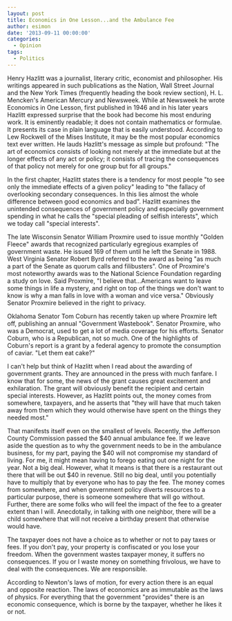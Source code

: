 ```yaml
---
layout: post
title: Economics in One Lesson...and the Ambulance Fee
author: esimon
date: '2013-09-11 00:00:00'
categories:
  - Opinion
tags:
  - Politics
---
```

Henry Hazlitt was a journalist, literary critic, economist and philosopher. His writings appeared in such publications as the Nation, Wall Street Journal and the New York Times (frequently heading the book review section), H. L. Mencken's American Mercury and Newsweek. While at Newsweek he wrote Economics in One Lesson, first published in 1946 and in his later years Hazlitt expressed surprise that the book had become his most enduring work. It is eminently readable; it does not contain mathematics or formulae. It presents its case in plain language that is easily understood. According to Lew Rockwell of the Mises Institute, it may be the most popular economics text ever written. He lauds Hazlitt's message as simple but profound: "The art of economics consists of looking not merely at the immediate but at the longer effects of any act or policy; it consists of tracing the consequences of that policy not merely for one group but for all groups."

In the first chapter, Hazlitt states there is a tendency for most people "to see only the immediate effects of a given policy" leading to "the fallacy of overlooking secondary consequences. In this lies almost the whole difference between good economics and bad". Hazlitt examines the unintended consequences of government policy and especially government spending in what he calls the "special pleading of selfish interests", which we today call "special interests". 

The late Wisconsin Senator William Proxmire used to issue monthly "Golden Fleece" awards that recognized particularly egregious examples of government waste. He issued 169 of them until he left the Senate in 1988. West Virginia Senator Robert Byrd referred to the award as being "as much a part of the Senate as quorum calls and filibusters". One of Proxmire's most noteworthy awards was to the National Science Foundation regarding a study on love. Said Proxmire, "I believe that...Americans want to leave some things in life a mystery, and right on top of the things we don't want to know is why a man falls in love with a woman and vice versa." Obviously Senator Proxmire believed in the right to privacy. 

Oklahoma Senator Tom Coburn has recently taken up where Proxmire left off, publishing an annual "Government Wastebook". Senator Proxmire, who was a Democrat, used to get a lot of media coverage for his efforts. Senator Coburn, who is a Republican, not so much. One of the highlights of Coburn's report is a grant by a federal agency to promote the consumption of caviar. "Let them eat cake?" 

I can't help but think of Hazlitt when I read about the awarding of government grants. They are announced in the press with much fanfare. I know that for some, the news of the grant causes great excitement and exhilaration. The grant will obviously benefit the recipient and certain special interests. However, as Hazlitt points out, the money comes from somewhere, taxpayers, and he asserts that "they will have that much taken away from them which they would otherwise have spent on the things they needed most." 

That manifests itself even on the smallest of levels. Recently, the Jefferson County Commission passed the $40 annual ambulance fee. If we leave aside the question as to why the government needs to be in the ambulance business, for my part, paying the $40 will not compromise my standard of living. For me, it might mean having to forego eating out one night for the year. Not a big deal. However, what it means is that there is a restaurant out there that will be out $40 in revenue. Still no big deal, until you potentially have to multiply that by everyone who has to pay the fee. The money comes from somewhere, and when government policy diverts resources to a particular purpose, there is someone somewhere that will go without. Further, there are some folks who will feel the impact of the fee to a greater extent than I will. Anecdotally, in talking with one neighbor, there will be a child somewhere that will not receive a birthday present that otherwise would have. 

The taxpayer does not have a choice as to whether or not to pay taxes or fees. If you don't pay, your property is confiscated or you lose your freedom. When the government wastes taxpayer money, it suffers no consequences. If you or I waste money on something frivolous, we have to deal with the consequences. We are responsible. 

According to Newton's laws of motion, for every action there is an equal and opposite reaction. The laws of economics are as immutable as the laws of physics. For everything that the government "provides" there is an economic consequence, which is borne by the taxpayer, whether he likes it or not. 

 